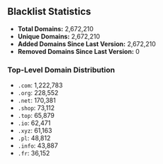 ## Blacklist Statistics

- **Total Domains:** 2,672,210
- **Unique Domains:** 2,672,210
- **Added Domains Since Last Version:** 2,672,210
- **Removed Domains Since Last Version:** 0

### Top-Level Domain Distribution

-  `.com`: 1,222,783
-  `.org`: 228,552
-  `.net`: 170,381
-  `.shop`: 73,112
-  `.top`: 65,879
-  `.io`: 62,471
-  `.xyz`: 61,163
-  `.pl`: 48,812
-  `.info`: 43,887
-  `.fr`: 36,152

